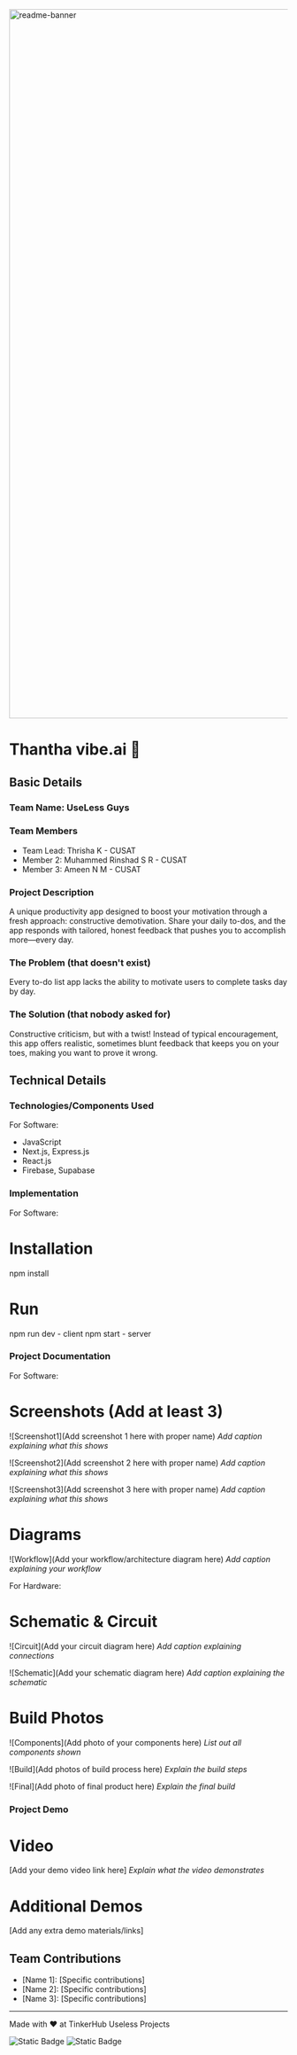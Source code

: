 <img width="1280" alt="readme-banner" src="https://github.com/user-attachments/assets/35332e92-44cb-425b-9dff-27bcf1023c6c">

# Thantha vibe.ai 🎯


## Basic Details
### Team Name: UseLess Guys


### Team Members
- Team Lead: Thrisha K - CUSAT
- Member 2: Muhammed Rinshad S R - CUSAT
- Member 3: Ameen N M - CUSAT

### Project Description
A unique productivity app designed to boost your motivation through a fresh approach: constructive demotivation. Share your daily to-dos, and the app responds with tailored, honest feedback that pushes you to accomplish more—every day.

### The Problem (that doesn't exist)
Every to-do list app lacks the ability to motivate users to complete tasks day by day.

### The Solution (that nobody asked for)
Constructive criticism, but with a twist! Instead of typical encouragement, this app offers realistic, sometimes blunt feedback that keeps you on your toes, making you want to prove it wrong. 

## Technical Details
### Technologies/Components Used
For Software:
- JavaScript
- Next.js, Express.js
- React.js
- Firebase, Supabase

### Implementation
For Software:
# Installation
npm install

# Run
npm run dev - client
npm start - server

### Project Documentation
For Software:

# Screenshots (Add at least 3)
![Screenshot1](Add screenshot 1 here with proper name)
*Add caption explaining what this shows*

![Screenshot2](Add screenshot 2 here with proper name)
*Add caption explaining what this shows*

![Screenshot3](Add screenshot 3 here with proper name)
*Add caption explaining what this shows*

# Diagrams
![Workflow](Add your workflow/architecture diagram here)
*Add caption explaining your workflow*

For Hardware:

# Schematic & Circuit
![Circuit](Add your circuit diagram here)
*Add caption explaining connections*

![Schematic](Add your schematic diagram here)
*Add caption explaining the schematic*

# Build Photos
![Components](Add photo of your components here)
*List out all components shown*

![Build](Add photos of build process here)
*Explain the build steps*

![Final](Add photo of final product here)
*Explain the final build*

### Project Demo
# Video
[Add your demo video link here]
*Explain what the video demonstrates*

# Additional Demos
[Add any extra demo materials/links]

## Team Contributions
- [Name 1]: [Specific contributions]
- [Name 2]: [Specific contributions]
- [Name 3]: [Specific contributions]

---
Made with ❤️ at TinkerHub Useless Projects 

![Static Badge](https://img.shields.io/badge/TinkerHub-24?color=%23000000&link=https%3A%2F%2Fwww.tinkerhub.org%2F)
![Static Badge](https://img.shields.io/badge/UselessProject--24-24?link=https%3A%2F%2Fwww.tinkerhub.org%2Fevents%2FQ2Q1TQKX6Q%2FUseless%2520Projects)



